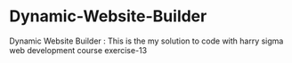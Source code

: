 # Dynamic-Website-Builder
Dynamic Website Builder :  This is the my solution to code with harry sigma web development course exercise-13  
